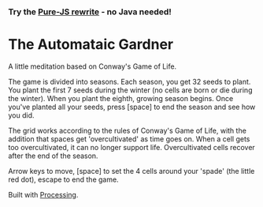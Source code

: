 ### Try the [Pure-JS rewrite](https://github.com/lharding/automataic-gardner-js) - no Java needed!

The Automataic Gardner
======================

A little meditation based on Conway's Game of Life.

The game is divided into seasons. Each season, you get 32 seeds to plant. You plant the first 7 seeds during the winter (no cells are born or die during the winter). When you plant the eighth, growing season begins. Once you've planted all your seeds, press [space] to end the season and see how you did.

The grid works according to the rules of Conway's Game of Life, with the addition that spaces get 'overcultivated' as time goes on. When a cell gets too overcultivated, it can no longer support life. Overcultivated cells recover after the end of the season.

Arrow keys to move, [space] to set the 4 cells around your 'spade' (the little red dot), escape to end the game.
      
Built with [Processing](http://processing.org).

